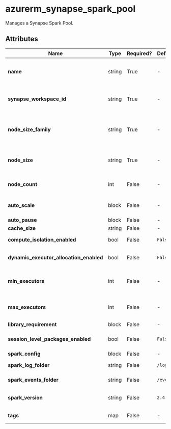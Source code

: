 # azurerm_synapse_spark_pool

Manages a Synapse Spark Pool.

## Attributes

| Name | Type | Required? | Default  | possible values | Description |
| ---- | ---- | --------- | -------- | ----------- | ----------- |
| **name** | string | True | -  |  -  | The name which should be used for this Synapse Spark Pool. Changing this forces a new Synapse Spark Pool to be created. | 
| **synapse_workspace_id** | string | True | -  |  -  | The ID of the Synapse Workspace where the Synapse Spark Pool should exist. Changing this forces a new Synapse Spark Pool to be created. | 
| **node_size_family** | string | True | -  |  `HardwareAcceleratedFPGA`, `HardwareAcceleratedGPU`, `MemoryOptimized`, `None`  | The kind of nodes that the Spark Pool provides. Possible values are `HardwareAcceleratedFPGA`, `HardwareAcceleratedGPU`, `MemoryOptimized`, and `None`. | 
| **node_size** | string | True | -  |  `Small`, `Medium`, `Large`, `None`, `XLarge`, `XXLarge`, `XXXLarge`  | The level of node in the Spark Pool. Possible values are `Small`, `Medium`, `Large`, `None`, `XLarge`, `XXLarge` and `XXXLarge`. | 
| **node_count** | int | False | -  |  -  | The number of nodes in the Spark Pool. Exactly one of `node_count` or `auto_scale` must be specified. | 
| **auto_scale** | block | False | -  |  -  | An `auto_scale` block. Exactly one of `node_count` or `auto_scale` must be specified. | 
| **auto_pause** | block | False | -  |  -  | An `auto_pause` block. | 
| **cache_size** | string | False | -  |  -  | The cache size in the Spark Pool. | 
| **compute_isolation_enabled** | bool | False | `False`  |  -  | Indicates whether compute isolation is enabled or not. Defaults to `false`. | 
| **dynamic_executor_allocation_enabled** | bool | False | `False`  |  -  | Indicates whether Dynamic Executor Allocation is enabled or not. Defaults to `false`. | 
| **min_executors** | int | False | -  |  -  | The minimum number of executors allocated only when `dynamic_executor_allocation_enabled` set to `true`. | 
| **max_executors** | int | False | -  |  -  | The maximum number of executors allocated only when `dynamic_executor_allocation_enabled` set to `true`. | 
| **library_requirement** | block | False | -  |  -  | A `library_requirement` block. | 
| **session_level_packages_enabled** | bool | False | `False`  |  -  | Indicates whether session level packages are enabled or not. Defaults to `false`. | 
| **spark_config** | block | False | -  |  -  | A `spark_config` block. | 
| **spark_log_folder** | string | False | `/logs`  |  -  | The default folder where Spark logs will be written. Defaults to `/logs`. | 
| **spark_events_folder** | string | False | `/events`  |  -  | The Spark events folder. Defaults to `/events`. | 
| **spark_version** | string | False | `2.4`  |  `2.4`, `3.1`, `3.2`, `3.3`  | The Apache Spark version. Possible values are `2.4` , `3.1` , `3.2` and `3.3`. Defaults to `2.4`. | 
| **tags** | map | False | -  |  -  | A mapping of tags which should be assigned to the Synapse Spark Pool. | 

